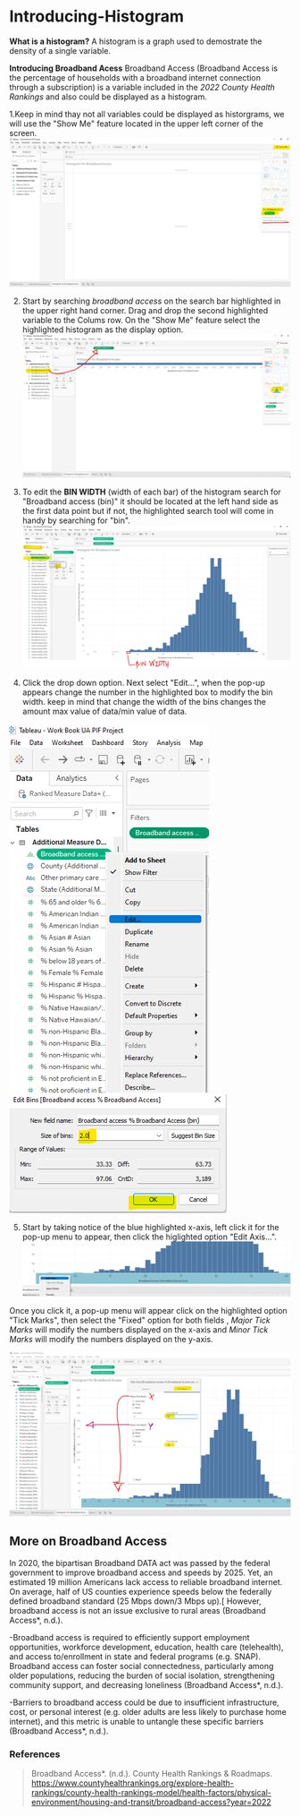 # Introducing-Histogram

**What is a histogram?**
A histogram is a graph used to demostrate the density of a single variable.

**Introducing Broadband Acess**
 Broadband Access (Broadband Access is the percentage of households with a broadband internet connection through a subscription) is a variable included in the *2022 County Health Rankings* and also could be displayed as a histogram.

1.Keep in mind thay not all variables could be displayed as historgrams, we will use the "Show Me" feature located in the upper left corner of the screen.
![Show Me](https://github.com/yassminarlen/Introducing-Histogram/blob/main/Show%20me%20Feature.png?raw=true)  

2. Start by searching *broadband access* on the search bar highlighted in the upper right hand corner. 
Drag and drop the second highlighted variable to the Colums row. On the "Show Me" feature select the highlighted histogram as the display option. 
![Selecting Histogram](https://github.com/yassminarlen/Introducing-Histogram/blob/main/Selecting%20Histogram.png?raw=true) 

3. To edit the **BIN WIDTH** (width of each bar) of the histogram search for "Broadband access (bin)" it should be located at the left hand side as the first data point but if not, the highlighted  search tool will come in handy by searching for "bin". 
![bin width](https://github.com/yassminarlen/Introducing-Histogram/blob/main/Bin%20Wid.png?raw=true) 

4. Click the drop down option. Next select "Edit...", when the pop-up appears change the number in the highlighted box to modify the bin width. keep in mind that change the width of the bins changes the amount max value of data/min value of data.

![drop down menu](https://github.com/yassminarlen/Introducing-Histogram/blob/main/image%20(1).png?raw=true) ![pop-up](https://github.com/yassminarlen/Introducing-Histogram/blob/main/bin%20box.png?raw=true)

5. Start by taking notice of the blue highlighted x-axis, left click it for the pop-up menu to appear, then click the higlighted option "Edit Axis...".
![Edit Axis](https://github.com/yassminarlen/Introducing-Histogram/blob/main/x-axis.png?raw=true)

Once you click it, a pop-up menu will appear click on the highlighted option "Tick Marks", then select the "Fixed" option for both fields , *Major Tick Marks* will modify the numbers displayed on the x-axis and *Minor Tick Marks* will modify the numbers displayed on the y-axis.

![Tick marks](https://github.com/yassminarlen/Introducing-Histogram/blob/main/tick%20marks.png?raw=true)

## More on Broadband Access
 In 2020, the bipartisan Broadband DATA act was passed by the federal government to improve broadband access and speeds by 2025. Yet, an estimated 19 million Americans lack access to reliable broadband internet. On average, half of US counties experience speeds below the federally defined broadband standard (25 Mbps down/3 Mbps up).[ However, broadband access is not an issue exclusive to rural areas (Broadband Access*, n.d.).
 
 -Broadband access is required to efficiently support employment opportunities, workforce development, education, health care (telehealth), and access to/enrollment in state and federal programs (e.g. SNAP). Broadband access can foster social connectedness, particularly among older populations, reducing the burden of social isolation, strengthening community support, and decreasing loneliness (Broadband Access*, n.d.).
 
 -Barriers to broadband access could be due to insufficient infrastructure, cost, or personal interest (e.g. older adults are less likely to purchase home internet), and this metric is unable to untangle 
these specific barriers (Broadband Access*, n.d.).

### References
>Broadband Access*. (n.d.). County Health Rankings & Roadmaps. https://www.countyhealthrankings.org/explore-health-rankings/county-health-rankings-model/health-factors/physical-environment/housing-and-transit/broadband-access?year=2022



